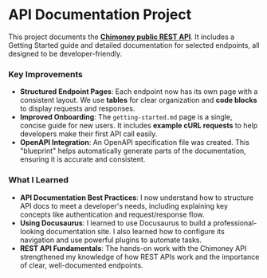 # API Documentation Project

This project documents the [**Chimoney public REST API**](https://chimoney.io/). It includes a Getting Started guide and detailed documentation for selected endpoints, all designed to be developer-friendly.

### Key Improvements

  - **Structured Endpoint Pages**: Each endpoint now has its own page with a consistent layout. We use **tables** for clear organization and **code blocks** to display requests and responses.
  - **Improved Onboarding**: The `getting-started.md` page is a single, concise guide for new users. It includes **example cURL requests** to help developers make their first API call easily.
  - **OpenAPI Integration**: An OpenAPI specification file was created. This "blueprint" helps automatically generate parts of the documentation, ensuring it is accurate and consistent.


### What I Learned

  - **API Documentation Best Practices**: I now understand how to structure API docs to meet a developer's needs, including explaining key concepts like authentication and request/response flow.
  - **Using Docusaurus**: I learned to use Docusaurus to build a professional-looking documentation site. I also learned how to configure its navigation and use powerful plugins to automate tasks.
  - **REST API Fundamentals**: The hands-on work with the Chimoney API strengthened my knowledge of how REST APIs work and the importance of clear, well-documented endpoints.